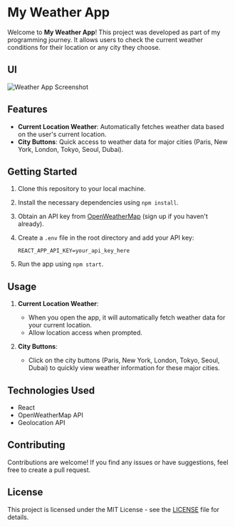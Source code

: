 # My Weather App

Welcome to **My Weather App**! This project was developed as part of my programming journey. It allows users to check the current weather conditions for their location or any city they choose.

## UI

![Weather App Screenshot](src/img/screenshot_weatherapp.png?raw=true "Weather App")

## Features

- **Current Location Weather**: Automatically fetches weather data based on the user's current location.
- **City Buttons**: Quick access to weather data for major cities (Paris, New York, London, Tokyo, Seoul, Dubai).

## Getting Started

1. Clone this repository to your local machine.
2. Install the necessary dependencies using `npm install`.
3. Obtain an API key from [OpenWeatherMap](https://openweathermap.org/) (sign up if you haven't already).
4. Create a `.env` file in the root directory and add your API key:

    ```
    REACT_APP_API_KEY=your_api_key_here
    ```

5. Run the app using `npm start`.

## Usage

1. **Current Location Weather**:
    - When you open the app, it will automatically fetch weather data for your current location.
    - Allow location access when prompted.

2. **City Buttons**:
    - Click on the city buttons (Paris, New York, London, Tokyo, Seoul, Dubai) to quickly view weather information for these major cities.

## Technologies Used

- React
- OpenWeatherMap API
- Geolocation API

## Contributing

Contributions are welcome! If you find any issues or have suggestions, feel free to create a pull request.

## License

This project is licensed under the MIT License - see the [LICENSE](LICENSE) file for details.

